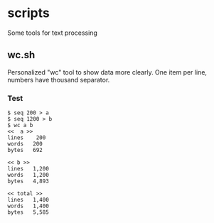# scripts
Some tools for text processing

## wc.sh

Personalized "wc" tool to show data more clearly. One item per line, numbers have thousand separator.

### Test
````
$ seq 200 > a
$ seq 1200 > b
$ wc a b
<<  a >>
lines    200
words	200
bytes	692

<< b >>
lines	1,200
words	1,200
bytes	4,893

<< total >>
lines	1,400
words	1,400
bytes	5,585
````
